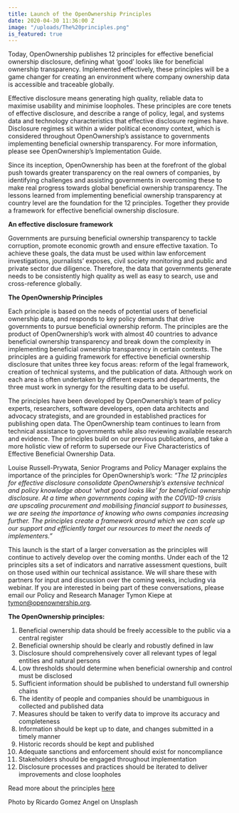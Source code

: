 ```yaml
---
title: Launch of the OpenOwnership Principles
date: 2020-04-30 11:36:00 Z
image: "/uploads/The%20principles.png"
is_featured: true
---
```


Today, OpenOwnership publishes 12 principles for effective beneficial ownership disclosure, defining what ‘good’ looks like for beneficial ownership transparency. Implemented effectively, these principles will be a game changer for creating an environment where company ownership data is accessible and traceable globally. 

Effective disclosure means generating high quality, reliable data to maximise usability and minimise loopholes. These principles are core tenets of effective disclosure, and describe a range of policy, legal, and systems data and technology characteristics that effective disclosure regimes have. Disclosure regimes sit within a wider political economy context, which is considered throughout OpenOwnership’s assistance to governments implementing beneficial ownership transparency. For more information, please see OpenOwnership’s Implementation Guide.

Since its inception, OpenOwnership has been at the forefront of the global push towards greater transparency on the real owners of companies, by identifying challenges and assisting governments in overcoming these to make real progress towards global beneficial ownership transparency. The lessons learned from implementing beneficial ownership transparency at country level are the foundation for the 12 principles. Together they provide a framework for effective beneficial ownership disclosure. 

**An effective disclosure framework**

Governments are pursuing beneficial ownership transparency to tackle corruption, promote economic growth and ensure effective taxation. To achieve these goals, the data must be used within law enforcement investigations, journalists’ exposes, civil society monitoring and public and private sector due diligence. Therefore, the data that governments generate needs to be consistently high quality as well as easy to search, use and cross-reference globally. 

**The OpenOwnership Principles**

Each principle is based on the needs of potential users of beneficial ownership data, and responds to key policy demands that drive governments to pursue beneficial ownership reform. The principles are the product of OpenOwnership’s work with almost 40 countries to advance beneficial ownership transparency and break down the complexity in implementing beneficial ownership transparency in certain contexts. The principles are a guiding framework for effective beneficial ownership disclosure that unites three key focus areas: reform of the legal framework, creation of technical systems, and the publication of data. Although work on each area is often undertaken by different experts and departments, the three must work in synergy for the resulting data to be useful.

The principles have been developed by OpenOwnership’s team of policy experts, researchers, software developers, open data architects and advocacy strategists, and are grounded in established practices for publishing open data. The OpenOwnership team continues to learn from technical assistance to governments while also reviewing available research and evidence. The principles build on our previous publications, and take a more holistic view of reform to supersede our Five Characteristics of Effective Beneficial Ownership Data.

Louise Russell-Prywata, Senior Programs and Policy Manager explains the importance of the principles for OpenOwnership’s work: *“The 12 principles for effective disclosure consolidate OpenOwnership’s extensive technical and policy knowledge about ‘what good looks like’ for beneficial ownership disclosure. At a time when governments coping with the COVID-19 crisis are upscaling procurement and mobilising financial support to businesses, we are seeing the importance of knowing who owns companies increasing further. The principles create a framework around which we can scale up our support and efficiently target our resources to meet the needs of implementers.”*

This launch is the start of a larger conversation as the principles will continue to  actively develop over the coming months. Under each of the 12 principles sits a set of indicators and narrative assessment questions, built on those used within our technical assistance. We will share these with partners for input and discussion over the coming weeks, including via webinar. If you are interested in being part of these conversations, please email our Policy and Research Manager Tymon Kiepe at tymon@openownership.org.

**The OpenOwnership principles:**

1. Beneficial ownership data should be freely accessible to the public via a central register
2. Beneficial ownership should be clearly and robustly defined in law
3. Disclosure should comprehensively cover all relevant types of legal entities and natural persons
4. Low thresholds should determine when beneficial ownership and control must be disclosed 
5. Sufficient information should be published to understand full ownership chains
6. The identity of people and companies should be unambiguous in collected and published data
7. Measures should be taken to verify data to improve its accuracy and completeness
8. Information should be kept up to date, and changes submitted in a timely manner
9. Historic records should be kept and published
10. Adequate sanctions and enforcement should exist for noncompliance
11. Stakeholders should be engaged throughout implementation
12. Disclosure processes and practices should be iterated to deliver improvements and close loopholes

Read more about the principles [here](http://www.openownership.org/framework/)

Photo by Ricardo Gomez Angel on Unsplash